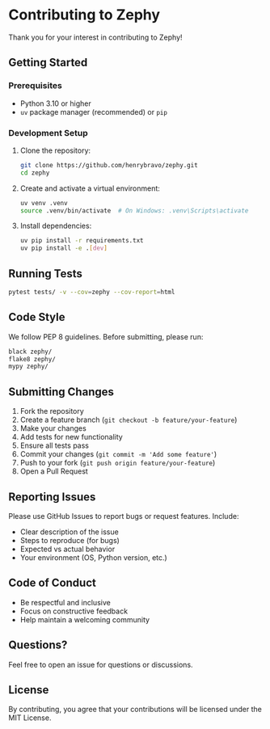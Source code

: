 # Contributing to Zephy

Thank you for your interest in contributing to Zephy!

## Getting Started

### Prerequisites

- Python 3.10 or higher
- `uv` package manager (recommended) or `pip`

### Development Setup

1. Clone the repository:
   ```bash
   git clone https://github.com/henrybravo/zephy.git
   cd zephy
   ```

2. Create and activate a virtual environment:
   ```bash
   uv venv .venv
   source .venv/bin/activate  # On Windows: .venv\Scripts\activate
   ```

3. Install dependencies:
   ```bash
   uv pip install -r requirements.txt
   uv pip install -e .[dev]
   ```

## Running Tests

```bash
pytest tests/ -v --cov=zephy --cov-report=html
```

## Code Style

We follow PEP 8 guidelines. Before submitting, please run:

```bash
black zephy/
flake8 zephy/
mypy zephy/
```

## Submitting Changes

1. Fork the repository
2. Create a feature branch (`git checkout -b feature/your-feature`)
3. Make your changes
4. Add tests for new functionality
5. Ensure all tests pass
6. Commit your changes (`git commit -m 'Add some feature'`)
7. Push to your fork (`git push origin feature/your-feature`)
8. Open a Pull Request

## Reporting Issues

Please use GitHub Issues to report bugs or request features. Include:

- Clear description of the issue
- Steps to reproduce (for bugs)
- Expected vs actual behavior
- Your environment (OS, Python version, etc.)

## Code of Conduct

- Be respectful and inclusive
- Focus on constructive feedback
- Help maintain a welcoming community

## Questions?

Feel free to open an issue for questions or discussions.

## License

By contributing, you agree that your contributions will be licensed under the MIT License.
